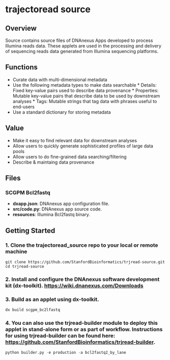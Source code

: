 # trajectoread source

## Overview
Source contains source files of DNAnexus Apps developed to process Illumina reads data. These applets are used in the processing and delivery of sequencing reads data generated from Illumina sequencing platforms.

## Functions
* Curate data with multi-dimensional metadata
* Use the following metadata types to make data searchable
        * Details: Fixed key-value pairs used to describe data provenance
        * Properties: Mutable key-value pairs that describe data to be used by downstream analyses
        * Tags: Mutable strings that tag data with phrases useful to end-users
* Use a standard dictionary for storing metadata

## Value
* Make it easy to find relevant data for downstream analyses
* Allow users to quickly generate sophisticated profiles of large data pools
* Allow users to do fine-grained data searching/filtering
* Describe & maintaing data provenance

## Files
### SCGPM Bcl2fastq
* **dxapp.json**: DNAnexus app configuration file. 
* **src/code.py**: DNAnexus app source code.
* **resources**: Illumina Bcl2fastq binary.

## Getting Started
### 1. Clone the trajectoread_source repo to your local or remote machine
```
git clone https://github.com/StanfordBioinformatics/trjread-source.git
cd trjread-source
```
        
### 2. Install and configure the DNAnexus software development kit (dx-toolkit). https://wiki.dnanexus.com/Downloads

### 3. Build as an applet using dx-toolkit.
```r
dx build scgpm_bc2lfastq
```

### 4. You can also use the trjread-builder module to deploy this applet in stand-alone form or as part of workflow. Instructions for using trjread-builder can be found here: https://github.com/StanfordBioinformatics/trjread-builder.
```r        
python builder.py -e production -a bcl2fastq2_by_lane
```
